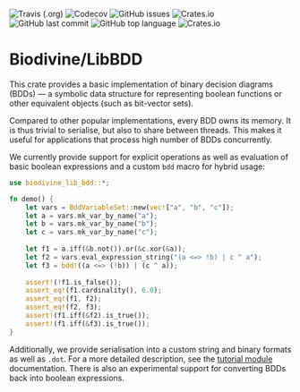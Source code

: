 ![Travis (.org)](https://img.shields.io/travis/sybila/biodivine-lib-bdd?style=flat-square)
![Codecov](https://img.shields.io/codecov/c/github/sybila/biodivine-lib-bdd?style=flat-square)
![GitHub issues](https://img.shields.io/github/issues/sybila/biodivine-lib-bdd?style=flat-square)
![Crates.io](https://img.shields.io/crates/v/biodivine-lib-bdd?style=flat-square)
![GitHub last commit](https://img.shields.io/github/last-commit/sybila/biodivine-lib-bdd?style=flat-square)
![GitHub top language](https://img.shields.io/github/languages/top/sybila/biodivine-lib-bdd?style=flat-square)
![Crates.io](https://img.shields.io/crates/l/biodivine-lib-bdd?style=flat-square)

# Biodivine/LibBDD

This crate provides a basic implementation of binary decision diagrams (BDDs) — a symbolic data
structure for representing boolean functions or other equivalent objects (such as bit-vector
sets).

Compared to other popular implementations, every BDD owns its memory. It is thus trivial to
serialise, but also to share between threads. This makes it useful for applications that
process high number of BDDs concurrently.

We currently provide support for explicit operations as well as evaluation of basic boolean
expressions and a custom `bdd` macro for hybrid usage:

```rust
use biodivine_lib_bdd::*;

fn demo() {
    let vars = BddVariableSet::new(vec!["a", "b", "c"]);
    let a = vars.mk_var_by_name("a");
    let b = vars.mk_var_by_name("b");
    let c = vars.mk_var_by_name("c");
    
    let f1 = a.iff(&b.not()).or(&c.xor(&a));
    let f2 = vars.eval_expression_string("(a <=> !b) | c ^ a");
    let f3 = bdd!((a <=> (!b)) | (c ^ a));
    
    assert!(!f1.is_false());
    assert_eq!(f1.cardinality(), 6.0);
    assert_eq!(f1, f2);
    assert_eq!(f2, f3);
    assert!(f1.iff(&f2).is_true());
    assert!(f1.iff(&f3).is_true());
}
```

Additionally, we provide serialisation into a custom string and binary formats as well as `.dot`.
For a more detailed description, see the [tutorial module](./tutorial/index.html) documentation.
There is also an experimental support for converting BDDs back into boolean expressions.
